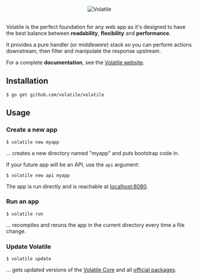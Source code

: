 <p align="center"><img src="http://volatile.whitedevops.com/images/repositories/volatile/logo.png" alt="Volatile" title="Volatile"><br><br></p>

Volatile is the perfect foundation for any web app as it's designed to have the best balance between **readability**, **flexibility** and **performance**.  

It provides a pure handler (or *middleware*) stack so you can perform actions downstream, then filter and manipulate the response upstream.

For a complete **documentation**, see the [Volatile website](http://volatile.whitedevops.com).

## Installation

```Shell
$ go get github.com/volatile/volatile
```

## Usage

### Create a new app

```Shell
$ volatile new myapp
```
… creates a new directory named "myapp" and puts bootstrap code in.

If your future app will be an API, use the `api` argument:

```Shell
$ volatile new api myapp
```

The app is run directly and is reachable at [localhost:8080](http://localhost:8080/).

### Run an app

```Shell
$ volatile run
```
… recompiles and reruns the app in the current directory every time a file change.

### Update Volatile

```Shell
$ volatile update
```
… gets updated versions of the [Volatile Core](https://github.com/volatile/core) and all [official packages](https://github.com/volatile/core#official-handlers).
